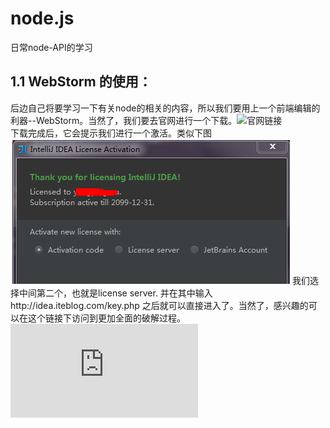 # node.js
日常node-API的学习
## 1.1 WebStorm 的使用：
后边自己将要学习一下有关node的相关的内容，所以我们要用上一个前端编辑的利器--WebStorm。当然了，我们要去官网进行一个下载。![官网链接](https://www.jetbrains.com/webstorm/)<br/>
下载完成后，它会提示我们进行一个激活。类似下图
![image](images/1.png)
我们选择中间第二个，也就是license server. 并在其中输入http://idea.iteblog.com/key.php 之后就可以直接进入了。当然了，感兴趣的可以在这个链接下访问到更加全面的破解过程。![破解链接](https://www.iteblog.com/archives/1542.html)<br/>